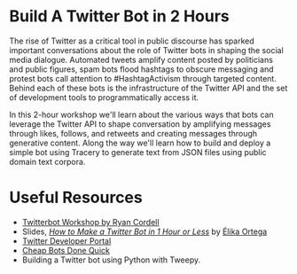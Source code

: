 # Build A Twitter Bot in 2 Hours

The rise of Twitter as a critical tool in public discourse has sparked important conversations about the role of Twitter bots in shaping the social media dialogue.  Automated tweets amplify content posted by politicians and public figures, spam bots flood hashtags to obscure messaging and protest bots call attention to #HashtagActivism through targeted content.  Behind each of these bots is the infrastructure of the Twitter API and the set of development tools to programmatically access it.  

In this 2-hour workshop we'll learn about the various ways that bots can leverage the Twitter API to shape conversation by amplifying messages through likes, follows, and retweets and creating messages through generative content. Along the way we'll learn how to build and deploy a simple bot using Tracery to generate text from JSON files using public domain text corpora.

# Useful Resources
* [Twitterbot Workshop by Ryan Cordell](https://ryancordell.org/teaching/Twitterbot-Workshop/)
* Slides, [_How	to	Make	a	Twitter	Bot	in	1	Hour	or	Less_](https://dsg.neu.edu/wp-content/uploads/2017/04/BotsWorkshop.pdf) by [Élika Ortega](https://elikaortega.net/)
* [Twitter Developer Portal](https://developer.twitter.com/en/portal/dashboard)
* [Cheap Bots Done Quick](https://cheapbotsdonequick.com/)
* Building a Twitter bot using Python with Tweepy.
